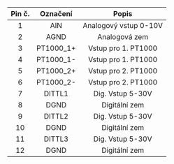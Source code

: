 | **Pin č.** | **Označení** | **Popis** |
| :---: | :---: | :---: |
| 1 | AIN | Analogový vstup 0-10V |
| 2 | AGND | Analogová zem |
| 3 | PT1000_1+ | Vstup pro 1. PT1000 |
| 4 | PT1000_1- | Vstup pro 1. PT1000 |
| 5 | PT1000_2+ | Vstup pro 2. PT1000 |
| 6 | PT1000_2- | Vstup pro 2. PT1000 |
| 7 | DITTL1 | Dig. Vstup 5-30V |
| 8 | DGND | Digitální zem |
| 9 | DITTL2 | Dig. Vstup 5-30V |
| 10 | DGND | Digitální zem |
| 11 | DITTL3 | Dig. Vstup 5-30V |
| 12 | DGND | Digitální zem |
